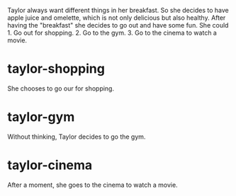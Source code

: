 Taylor always want different things in her breakfast. So she decides to have apple juice and omelette, which is not only delicious but also healthy. After having the "breakfast" she decides to go out and have some fun. She could 1. Go out for shopping. 2. Go to the gym. 3. Go to the cinema to watch a movie.

# taylor-shopping
She chooses to go our for shopping.

# taylor-gym
Without thinking, Taylor decides to go the gym.

# taylor-cinema
After a moment, she goes to the cinema to watch a movie.